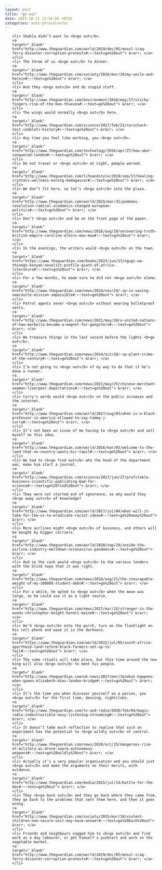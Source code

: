 ```yaml
---
layout: post
title: "go out"
date: 2023-10-11 12:34:56 +0530
categories: auto-phrasalverbs
---
```

<ol>

    <li> Shahla didn’t want to <b>go out</b>.
    <a 
    target="_blank" 
    href="http://www.theguardian.com/world/2019/dec/05/mosul-iraq-ferry-disaster-corruption-protests#:~:text=go%20out"> &rarr; </a>
    </li>
    <li> The three of us <b>go out</b> to dinner.
    <a 
    target="_blank" 
    href="http://www.theguardian.com/society/2016/mar/10/my-uncle-and-heroin#:~:text=go%20out"> &rarr; </a>
    </li>
    <li> And they <b>go out</b> and do stupid stuff.
    <a 
    target="_blank" 
    href="http://www.theguardian.com/environment/2016/may/17/sticky-fingers-rise-of-the-bee-thieves#:~:text=go%20out"> &rarr; </a>
    </li>
    <li> The wings would normally <b>go out</b> here.
    <a 
    target="_blank" 
    href="http://www.theguardian.com/science/2017/feb/21/rorschach-test-inkblots-history#:~:text=go%20out"> &rarr; </a>
    </li>
    <li> Any time you feel like working, you <b>go out</b>.
    <a 
    target="_blank" 
    href="http://www.theguardian.com/technology/2016/apr/27/how-uber-conquered-london#:~:text=go%20out"> &rarr; </a>
    </li>
    <li> Do not travel or <b>go out</b> at night, people warned.
    <a 
    target="_blank" 
    href="http://www.theguardian.com/lifeandstyle/2019/sep/17/healing-crystals-wellness-mining-madagascar#:~:text=go%20out"> &rarr; </a>
    </li>
    <li> We don’t fit here, so let’s <b>go out</b> into the plaza.
    <a 
    target="_blank" 
    href="http://www.theguardian.com/world/2015/mar/31/podemos-revolution-radical-academics-changed-european-politics#:~:text=go%20out"> &rarr; </a>
    </li>
    <li> Don’t <b>go out</b> and be on the front page of the paper.
    <a 
    target="_blank" 
    href="http://www.theguardian.com/news/2016/aug/18/uncovering-truth-british-empire-caroline-elkins-mau-mau#:~:text=go%20out"> &rarr; </a>
    </li>
    <li> In the evenings, the writers would <b>go out</b> on the town.
    <a 
    target="_blank" 
    href="https://www.theguardian.com/books/2023/jun/13/ngugi-wa-thiongo-kenyan-novelist-profile-giant-of-africa-literature#:~:text=go%20out"> &rarr; </a>
    </li>
    <li> For a few months, he made sure he did not <b>go out</b> alone.
    <a 
    target="_blank" 
    href="http://www.theguardian.com/news/2014/nov/24/-sp-is-saving-newcastle-mission-impossible#:~:text=go%20out"> &rarr; </a>
    </li>
    <li> Patrol agents never <b>go out</b> without wearing bulletproof vests.
    <a 
    target="_blank" 
    href="http://www.theguardian.com/news/2021/may/20/a-united-nations-of-how-marbella-became-a-magnet-for-gangsters#:~:text=go%20out"> &rarr; </a>
    </li>
    <li> We treasure things in the last second before the lights <b>go out</b>.
    <a 
    target="_blank" 
    href="http://www.theguardian.com/news/2014/oct/28/-sp-plant-crime-of-the-century#:~:text=go%20out"> &rarr; </a>
    </li>
    <li> I’m not going to <b>go out</b> of my way to do that if he’s done a runner.
    <a 
    target="_blank" 
    href="http://www.theguardian.com/news/2021/may/25/chinese-merchant-seamen-liverpool-deportations#:~:text=go%20out"> &rarr; </a>
    </li>
    <li> Curry’s words would <b>go out</b> on the public airwaves and the internet.
    <a 
    target="_blank" 
    href="http://www.theguardian.com/world/2017/aug/03/what-is-a-black-professor-in-america-allowed-to-say-tommy-j-curry#:~:text=go%20out"> &rarr; </a>
    </li>
    <li> It’s not been an issue of me having to <b>go out</b> and sell myself on this idea.
    <a 
    target="_blank" 
    href="http://www.theguardian.com/world/2016/mar/03/welcome-to-the-land-that-no-country-wants-bir-tawil#:~:text=go%20out"> &rarr; </a>
    </li>
    <li> We had to <b>go find out</b> who the head of the department was, make him start a journal.
    <a 
    target="_blank" 
    href="http://www.theguardian.com/science/2017/jun/27/profitable-business-scientific-publishing-bad-for-science#:~:text=go%20find%20out"> &rarr; </a>
    </li>
    <li> They were not started out of ignorance, so why would they <b>go away out</b> of knowledge?
    <a 
    target="_blank" 
    href="http://www.theguardian.com/world/2017/jul/04/what-will-it-take-for-the-us-to-eradicate-racist-ideas#:~:text=go%20away%20out"> &rarr; </a>
    </li>
    <li> More airlines might <b>go out</b> of business, and others will be bought by bigger carriers.
    <a 
    target="_blank" 
    href="http://www.theguardian.com/world/2020/sep/29/inside-the-airline-industry-meltdown-coronavirus-pandemic#:~:text=go%20out"> &rarr; </a>
    </li>
    <li> And so the cash would <b>go out</b> to the various lenders with the blind hope that it was right.
    <a 
    target="_blank" 
    href="http://www.theguardian.com/news/2018/aug/21/the-inescapable-weight-of-my-100000-student-debt#:~:text=go%20out"> &rarr; </a>
    </li>
    <li> For a while, he opted to <b>go out</b> when the moon was large, so he could use it as a light source.
    <a 
    target="_blank" 
    href="http://www.theguardian.com/news/2017/mar/15/stranger-in-the-woods-christopher-knight-hermit-maine#:~:text=go%20out"> &rarr; </a>
    </li>
    <li> He’d <b>go out</b> onto the porch, turn on the flashlight on his cell phone and wave it in the darkness.
    <a 
    target="_blank" 
    href="https://www.theguardian.com/world/2022/jul/05/south-africa-apartheid-land-reform-black-farmers-set-up-to-fail#:~:text=go%20out"> &rarr; </a>
    </li>
    <li> The same rituals will take place, but this time around the new king will also <b>go out</b> to meet his people.
    <a 
    target="_blank" 
    href="http://www.theguardian.com/uk-news/2017/mar/16/what-happens-when-queen-elizabeth-dies-london-bridge#:~:text=go%20out"> &rarr; </a>
    </li>
    <li> It’s the time you when discover yourself as a person, you <b>go out</b> for the first time, dancing, nightclubs.
    <a 
    target="_blank" 
    href="http://www.theguardian.com/tv-and-radio/2020/feb/04/magic-radio-indestructible-easy-listening-streaming#:~:text=go%20out"> &rarr; </a>
    </li>
    <li> It doesn’t take much reflection to realise that such an experiment has the potential to <b>go wildly out</b> of control.
    <a 
    target="_blank" 
    href="http://www.theguardian.com/news/2020/oct/15/dangerous-rise-of-military-ai-drone-swarm-autonomous-weapons#:~:text=go%20wildly%20out"> &rarr; </a>
    </li>
    <li> Actually it’s a very popular organisation and you should just <b>go out</b> and make the arguments on their merits, with evidence.
    <a 
    target="_blank" 
    href="http://www.theguardian.com/media/2015/jul/14/battle-for-the-bbc#:~:text=go%20out"> &rarr; </a>
    </li>
    <li> They <b>go back out</b> and they go back where they came from, they go back to the problems that sent them here, and then it goes wrong.
    <a 
    target="_blank" 
    href="http://www.theguardian.com/society/2015/mar/18/violent-children-one-secure-unit-may-have-answer#:~:text=go%20back%20out"> &rarr; </a>
    </li>
    <li> Friends and neighbours nagged him to <b>go out</b> and find work as a day labourer, or get himself a pushcart and work in the vegetable market.
    <a 
    target="_blank" 
    href="http://www.theguardian.com/world/2019/dec/05/mosul-iraq-ferry-disaster-corruption-protests#:~:text=go%20out"> &rarr; </a>
    </li>